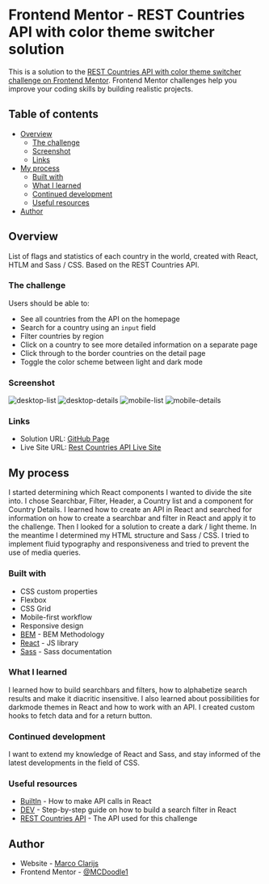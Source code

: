 # Frontend Mentor - REST Countries API with color theme switcher solution

This is a solution to the [REST Countries API with color theme switcher challenge on Frontend Mentor](https://www.frontendmentor.io/challenges/rest-countries-api-with-color-theme-switcher-5cacc469fec04111f7b848ca). Frontend Mentor challenges help you improve your coding skills by building realistic projects. 

## Table of contents

- [Overview](#overview)
  - [The challenge](#the-challenge)
  - [Screenshot](#screenshot)
  - [Links](#links)
- [My process](#my-process)
  - [Built with](#built-with)
  - [What I learned](#what-i-learned)
  - [Continued development](#continued-development)
  - [Useful resources](#useful-resources)
- [Author](#author)


## Overview

List of flags and statistics of each country in the world, created with React, HTLM and Sass / CSS. Based on the REST Countries API.

### The challenge

Users should be able to:

- See all countries from the API on the homepage
- Search for a country using an `input` field
- Filter countries by region
- Click on a country to see more detailed information on a separate page
- Click through to the border countries on the detail page
- Toggle the color scheme between light and dark mode 

### Screenshot

![desktop-list](./src/assets/screenshots/Screenshot%20Desktop-list.png)
![desktop-details](./src/assets/screenshots/Screenshot%20Desktop-details.png)
![mobile-list](./src/assets/screenshots/Screenshot%20Mobile-list.png)
![mobile-details](./src/assets/screenshots/Screenshot%20Mobile-detail.png)

### Links

- Solution URL: [GitHub Page](https://mcdoodle1.github.io/countries/)
- Live Site URL: [Rest Countries API Live Site](https://mcdoodle1.github.io/countries/)

## My process

I started determining which React components I wanted to divide the site into. I chose Searchbar, Filter, Header, a Country list and a component for Country Details.
I learned how to create an API in React and searched for information on how to create a searchbar and filter in React and apply it to the challenge. Then I looked for a solution to create a dark / light theme.
In the meantime I determined my HTML structure and Sass / CSS. I tried to implement fluid typography and responsiveness and tried to prevent the use of media queries. 


### Built with

- CSS custom properties
- Flexbox
- CSS Grid
- Mobile-first workflow
- Responsive design
- [BEM](https://en.bem.info/methodology/css/) - BEM Methodology
- [React](https://reactjs.org/) - JS library
- [Sass](https://sass-lang.com) - Sass documentation


### What I learned

I learned how to build searchbars and filters, how to alphabetize search results and make it diacritic insensitive. I also learned about possibilities for darkmode themes in React and how to work with an API. I created custom hooks to fetch data and for a return button. 


### Continued development

I want to extend my knowledge of React and Sass, and stay informed of the latest developments in the field of CSS. 


### Useful resources

- [BuiltIn](https://builtin.com/software-engineering-perspectives/react-api) -    How to make API calls in React
- [DEV](https://dev.to/alais29/building-a-real-time-search-filter-in-react-a-step-by-step-guide-3lmm) - Step-by-step guide on how to build a search filter in React
- [REST Countries API](https://restcountries.com) - The API used for this challenge


## Author

- Website - [Marco Clarijs](https://github.com/MCDoodle1)
- Frontend Mentor - [@MCDoodle1](https://www.frontendmentor.io/profile/MCDoodle1)
